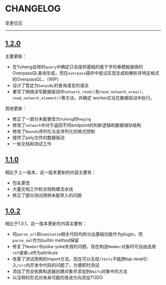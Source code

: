 # CHANGELOG

变更日志

---

## [1.2.0](https://github.com/LaoshuBaby/Keqing/compare/1.1.0...1.2.0)

主要更新：

+ 在Yuheng自带的`query`中确定只会提供基础的基于字符串模板替换的OverpassQL查询生成，而在`overpass`插件中尝试实现生成和解析非特定格式的OverpassQL。（WIP）
+ 设计了暂定为`GanyuQL`的查询语言的语法
+ 重写了网络读写数据驱动中`network_read()`和`read_network_area()`、`read_network_element()`等方法，并确定`worker应当在数据驱动中执行。

其他更新：

+ 修正了一部分未能更改为`Yuheng`的`Keqing`
+ 修改了`network`中对于返回不同endpoint的判断逻辑和数据储存结构
+ 修改了`Bounds`序列化与反序列化的格式控制
+ 提供了poly文件的数据驱动
+ 一些文档和测试工作

## [1.1.0](https://github.com/LaoshuBaby/Keqing/compare/1.0.2...1.1.0)

相比于上一版本，这一版本更新的内容主要有：

+ 包名更改
+ 大量文档工作和文档构建流水线
+ 修正了部分测试用例未能导入的问题

## [1.0.2](https://github.com/LaoshuBaby/Yuheng/compare/1.0.1...1.0.2)

相比于1.0.1，这一版本更新的内容主要有：

+ 将`parse_url`和`nominatim`相关代码均拆分出基础功能作为plugin，而`parse_xml`作为builtin method保留
+ 修复了`Member`中poka-yoke失效的问题，现在构造`Member`对象时可自由选用`ref`或者`id`作为attribute
+ 改善了测试用例的import方法，现在可以无视`/tests`不能跨top-level引入`/src`内开发中代码的问题了，方便即时测试
+ 添加了完全依靠构造器创建对象并添加到`Waifu`对象中的方法
+ 以注释的形式对未来可能的改进方向添加TODO